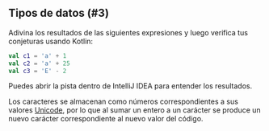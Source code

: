 ## Tipos de datos (#3)

Adivina los resultados de las siguientes expresiones y luego verifica tus conjeturas usando Kotlin:

```kotlin
val c1 = 'a' + 1
val c2 = 'a' + 25
val c3 = 'E' - 2
```

Puedes abrir la pista dentro de IntelliJ IDEA para entender los resultados.

<div class="hint">

Los caracteres se almacenan como números correspondientes a sus valores
[Unicode](https://en.wikipedia.org/wiki/Unicode), por lo que al sumar un entero a un carácter se produce un nuevo carácter correspondiente al nuevo valor del código.

</div>